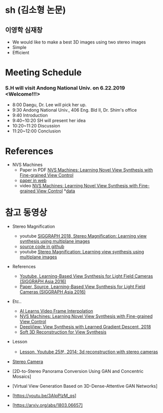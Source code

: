 # sh (김소형 논문)
## 이영학 심재창
* We would like to make a best 3D images using two stereo images
* Simple
* Efficient

# Meeting Schedule
### S.H will visit Andong National Univ. on 6.22.2019 <Welcome!!!>
* 8:00 Daegu, Dr. Lee will pick her up.
* 9:30 Andong National Univ., 406 Eng. Bld II, Dr. Shim's office
* 9:40 Introduction
* 9:40~10:20 SH will present her idea
* 10:20~11:20 Discussion
* 11:20~12:00 Conclusion

# References
* NVS Machines
  * Paper in PDF [NVS Machines: Learning Novel View Synthesis with Fine-grained View Control](https://arxiv.org/abs/1901.01880)
  * [paper in web](https://www.groundai.com/project/nvs-machines-learning-novel-view-synthesis-with-fine-grained-view-control/)
  * video [NVS Machines: Learning Novel View Synthesis with Fine-grained View Control](https://youtu.be/RdlQIc0ilZw)
  *[data](https://drive.google.com/drive/folders/1_SXooG8lFbhcdBTjFoPEKSGsumgkex8q)

# 참고 동영상
* Stereo Magnification
  * youtube [SIGGRAPH 2018, Stereo Magnification: Learning view synthesis using multiplane images](https://youtu.be/oAKDhHPwSUE)
  * [source code in github](https://github.com/google/stereo-magnification)
  * youtube [Stereo Magnification: Learning view synthesis using multiplane images](https://youtu.be/k7C3Gg1V1lY)
* References
  * [Youtube, Learning-Based View Synthesis for Light Field Cameras (SIGGRAPH Asia 2016)](https://youtu.be/oSTXaeHRUR8) 
  * [Paper, Source, Learning-Based View Synthesis for Light Field Cameras (SIGGRAPH Asia 2016)](http://cseweb.ucsd.edu/~viscomp/projects/LF/papers/SIGASIA16/)
* Etc..
  * [AI Learns Video Frame Interpolation](https://youtu.be/T_g6S3f0Z5I)
  * [NVS Machines: Learning Novel View Synthesis with Fine-grained View Control](https://youtu.be/jdqTFL-WbX8)
  * [DeepView: View Synthesis with Learned Gradient Descent, 2018](https://youtu.be/UD7I9gXIVsc)
  * [Soft 3D Reconstruction for View Synthesis](https://youtu.be/szJBJ8oWrXI)
* Lesson
  * [Lesson, Youtube 25분, 2014: 3d reconstruction with stereo cameras](https://youtu.be/Ebxj04uhmS8)
  
* [Stereo Camera](https://www.stereolabs.com/)

* [2D-to-Stereo Panorama Conversion Using GAN and Concentric Mosaics]
* [Virtual View Generation Based on 3D-Dense-Attentive GAN Networks]  
* [https://youtu.be/3AIpPlzM_qs]
* [https://arxiv.org/abs/1803.06657]
